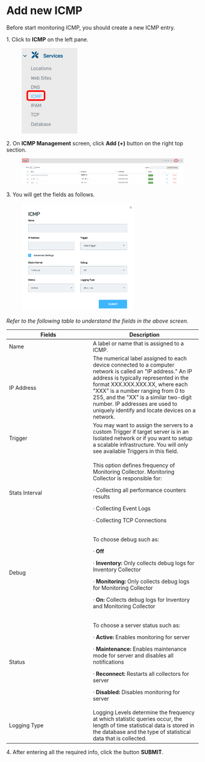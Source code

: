 # Add new ICMP

Before start monitoring ICMP, you should create a new ICMP entry.

1\.      Click to **ICMP** on the left pane.

<div align="left">

<figure><img src="../../../.gitbook/assets/image (580).png" alt=""><figcaption></figcaption></figure>

</div>

2\.      On **ICMP Management** screen, click **Add (+)** button on the right top section.

<figure><img src="../../../.gitbook/assets/image (581).png" alt=""><figcaption></figcaption></figure>

3\.      You will get the fields as follows.

<div align="left">

<figure><img src="../../../.gitbook/assets/image (582).png" alt="" width="295"><figcaption></figcaption></figure>

</div>

_Refer to the following table to understand the fields in the above screen._&#x20;

<table><thead><tr><th width="206">Fields</th><th>Description</th></tr></thead><tbody><tr><td>Name </td><td>A label or name that is assigned to a ICMP. </td></tr><tr><td>IP Address</td><td>The numerical label assigned to each device connected to a computer network is called an "IP address." An IP address is typically represented in the format XXX.XXX.XXX.XX, where each "XXX" is a number ranging from 0 to 255, and the "XX" is a similar two-digit number. IP addresses are used to uniquely identify and locate devices on a network.</td></tr><tr><td>Trigger</td><td>You may want to assign the servers to a custom Trigger if target server is in an Isolated network or if you want to setup a scalable infrastructure. You will only see available Triggers in this field.</td></tr><tr><td>Stats Interval</td><td><p>This option defines frequency of Monitoring Collector. Monitoring Collector is responsible for: </p><p>·       Collecting all performance counters results </p><p>·       Collecting Event Logs </p><p>·       Collecting TCP Connections </p></td></tr><tr><td>Debug</td><td><p>To choose debug such as:</p><p>·       <strong>Off</strong></p><p>·       <strong>Inventory:</strong> Only collects debug logs for Inventory Collector</p><p>·       <strong>Monitoring:</strong> Only collects debug logs for Monitoring Collector</p><p>·       <strong>On:</strong> Collects debug logs for Inventory and Monitoring Collector</p></td></tr><tr><td>Status</td><td><p>To choose a server status such as: </p><p>·       <strong>Active:</strong> Enables monitoring for server</p><p>·       <strong>Maintenance:</strong> Enables maintenance mode for server and disables all notifications</p><p>·       <strong>Reconnect:</strong> Restarts all collectors for server</p><p>·       <strong>Disabled:</strong> Disables monitoring for server</p></td></tr><tr><td>Logging Type</td><td>Logging Levels determine the frequency at which statistic queries occur, the length of time statistical data is stored in the database and the type of statistical data that is collected.</td></tr></tbody></table>

4\.      After entering all the required info, click the button **SUBMIT**.
